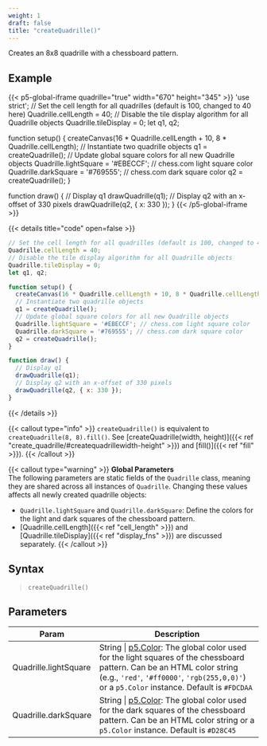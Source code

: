 ```yaml
---
weight: 1  
draft: false  
title: "createQuadrille()"  
---
```


Creates an 8x8 quadrille with a chessboard pattern.

## Example

{{< p5-global-iframe quadrille="true" width="670" height="345" >}}
'use strict';
// Set the cell length for all quadrilles (default is 100, changed to 40 here)
Quadrille.cellLength = 40;
// Disable the tile display algorithm for all Quadrille objects
Quadrille.tileDisplay = 0;
let q1, q2;

function setup() {
  createCanvas(16 * Quadrille.cellLength + 10, 8 * Quadrille.cellLength);
  // Instantiate two quadrille objects
  q1 = createQuadrille();
  // Update global square colors for all new Quadrille objects
  Quadrille.lightSquare = '#EBECCF'; // chess.com light square color
  Quadrille.darkSquare = '#769555'; // chess.com dark square color
  q2 = createQuadrille();
}

function draw() {
  // Display q1
  drawQuadrille(q1);
  // Display q2 with an x-offset of 330 pixels
  drawQuadrille(q2, { x: 330 });
}
{{< /p5-global-iframe >}}

{{< details title="code" open=false >}}
```js
// Set the cell length for all quadrilles (default is 100, changed to 40 here)
Quadrille.cellLength = 40;
// Disable the tile display algorithm for all Quadrille objects
Quadrille.tileDisplay = 0;
let q1, q2;

function setup() {
  createCanvas(16 * Quadrille.cellLength + 10, 8 * Quadrille.cellLength);
  // Instantiate two quadrille objects
  q1 = createQuadrille();
  // Update global square colors for all new Quadrille objects
  Quadrille.lightSquare = '#EBECCF'; // chess.com light square color
  Quadrille.darkSquare = '#769555'; // chess.com dark square color
  q2 = createQuadrille();
}

function draw() {
  // Display q1
  drawQuadrille(q1);
  // Display q2 with an x-offset of 330 pixels
  drawQuadrille(q2, { x: 330 });
}
```
{{< /details >}}

{{< callout type="info" >}}
`createQuadrille()` is equivalent to `createQuadrille(8, 8).fill()`. See [createQuadrille(width, height)]({{< ref "create_quadrille/#createquadrillewidth-height" >}}) and [fill()]({{< ref "fill" >}}).
{{< /callout >}}

{{< callout type="warning" >}}
**Global Parameters**  
The following parameters are static fields of the `Quadrille` class, meaning they are shared across all instances of `Quadrille`. Changing these values affects all newly created quadrille objects:
- `Quadrille.lightSquare` and `Quadrille.darkSquare`: Define the colors for the light and dark squares of the chessboard pattern.
- [Quadrille.cellLength]({{< ref "cell_length" >}}) and [Quadrille.tileDisplay]({{< ref "display_fns" >}}) are discussed separately.
{{< /callout >}}

## Syntax

> `createQuadrille()`

## Parameters

| Param                 | Description                                                                                             |
|-----------------------|---------------------------------------------------------------------------------------------------------|
| Quadrille.lightSquare | String \| [p5.Color](https://p5js.org/reference/#/p5.Color): The global color used for the light squares of the chessboard pattern. Can be an HTML color string (e.g., `'red'`, `'#ff0000'`, `'rgb(255,0,0)'`) or a `p5.Color` instance. Default is `#FDCDAA` |
| Quadrille.darkSquare  | String \| [p5.Color](https://p5js.org/reference/#/p5.Color): The global color used for the dark squares of the chessboard pattern. Can be an HTML color string or a `p5.Color` instance. Default is `#D28C45` |